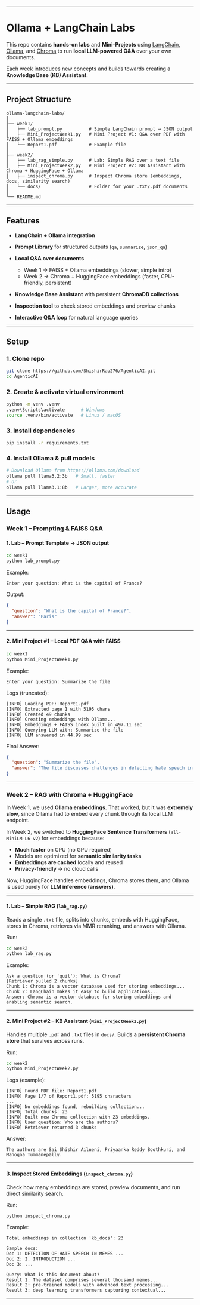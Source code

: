 
---

# Ollama + LangChain Labs

This repo contains **hands-on labs** and **Mini-Projects** using [LangChain](https://www.langchain.com/), [Ollama](https://ollama.com/), and [Chroma](https://www.trychroma.com/) to run **local LLM-powered Q\&A** over your own documents.

Each week introduces new concepts and builds towards creating a **Knowledge Base (KB) Assistant**.

---

## Project Structure

```
ollama-langchain-labs/
│
├── week1/
│   ├── lab_prompt.py          # Simple LangChain prompt → JSON output
│   ├── Mini_ProjectWeek1.py   # Mini Project #1: Q&A over PDF with FAISS + Ollama embeddings
│   └── Report1.pdf            # Example file
│
├── week2/
│   ├── lab_rag_simple.py      # Lab: Simple RAG over a text file
│   ├── Mini_ProjectWeek2.py   # Mini Project #2: KB Assistant with Chroma + HuggingFace + Ollama
│   ├── inspect_chroma.py      # Inspect Chroma store (embeddings, docs, similarity search)
│   └── docs/                  # Folder for your .txt/.pdf documents
│
└── README.md
```

---

## Features

* **LangChain + Ollama integration**
* **Prompt Library** for structured outputs (`qa`, `summarize`, `json_qa`)
* **Local Q\&A over documents**

  * Week 1 → FAISS + Ollama embeddings (slower, simple intro)
  * Week 2 → Chroma + HuggingFace embeddings (faster, CPU-friendly, persistent)
* **Knowledge Base Assistant** with persistent **ChromaDB collections**
* **Inspection tool** to check stored embeddings and preview chunks
* **Interactive Q\&A loop** for natural language queries

---

## Setup

### 1. Clone repo

```bash
git clone https://github.com/ShishirRao276/AgenticAI.git
cd AgenticAI
```

### 2. Create & activate virtual environment

```bash
python -m venv .venv
.venv\Scripts\activate      # Windows
source .venv/bin/activate   # Linux / macOS
```

### 3. Install dependencies

```bash
pip install -r requirements.txt
```

### 4. Install Ollama & pull models

```bash
# Download Ollama from https://ollama.com/download
ollama pull llama3.2:3b   # Small, faster
# or
ollama pull llama3.1:8b   # Larger, more accurate
```

---

## Usage

### Week 1 – Prompting & FAISS Q\&A

#### 1. Lab – Prompt Template → JSON output

```bash
cd week1
python lab_prompt.py
```

Example:

```
Enter your question: What is the capital of France?
```

Output:

```json
{
  "question": "What is the capital of France?",
  "answer": "Paris"
}
```

---

#### 2. Mini Project #1 – Local PDF Q\&A with FAISS

```bash
cd week1
python Mini_ProjectWeek1.py
```

Example:

```
Enter your question: Summarize the file
```

Logs (truncated):

```
[INFO] Loading PDF: Report1.pdf
[INFO] Extracted page 1 with 5195 chars
[INFO] Created 49 chunks
[INFO] Creating embeddings with Ollama...
[INFO] Embeddings + FAISS index built in 497.11 sec
[INFO] Querying LLM with: Summarize the file
[INFO] LLM answered in 44.99 sec
```

Final Answer:

```json
{
  "question": "Summarize the file",
  "answer": "The file discusses challenges in detecting hate speech in memes, highlighting the need for more sophisticated models..."
}
```

---

### Week 2 – RAG with Chroma + HuggingFace

In Week 1, we used **Ollama embeddings**. That worked, but it was **extremely slow**, since Ollama had to embed every chunk through its local LLM endpoint.

In Week 2, we switched to **HuggingFace Sentence Transformers** (`all-MiniLM-L6-v2`) for embeddings because:

* **Much faster** on CPU (no GPU required)
* Models are optimized for **semantic similarity tasks**
* **Embeddings are cached** locally and reused
* **Privacy-friendly** → no cloud calls

Now, HuggingFace handles embeddings, Chroma stores them, and Ollama is used purely for **LLM inference (answers)**.

---

#### 1. Lab – Simple RAG (`lab_rag.py`)

Reads a single `.txt` file, splits into chunks, embeds with HuggingFace, stores in Chroma, retrieves via MMR reranking, and answers with Ollama.

Run:

```bash
cd week2
python lab_rag.py
```

Example:

```
Ask a question (or 'quit'): What is Chroma?
[Retriever pulled 2 chunks]
Chunk 1: Chroma is a vector database used for storing embeddings...
Chunk 2: LangChain makes it easy to build applications...
Answer: Chroma is a vector database for storing embeddings and enabling semantic search.
```

---

#### 2. Mini Project #2 – KB Assistant (`Mini_ProjectWeek2.py`)

Handles multiple `.pdf` and `.txt` files in `docs/`.
Builds a **persistent Chroma store** that survives across runs.

Run:

```bash
cd week2
python Mini_ProjectWeek2.py
```

Logs (example):

```
[INFO] Found PDF file: Report1.pdf
[INFO] Page 1/7 of Report1.pdf: 5195 characters
...
[INFO] No embeddings found, rebuilding collection...
[INFO] Total chunks: 23
[INFO] Built new Chroma collection with 23 embeddings.
[INFO] User question: Who are the authors?
[INFO] Retriever returned 3 chunks
```

Answer:

```
The authors are Sai Shishir Ailneni, Priyaanka Reddy Boothkuri, and Manogna Tummanepally.
```

---

#### 3. Inspect Stored Embeddings (`inspect_chroma.py`)

Check how many embeddings are stored, preview documents, and run direct similarity search.

Run:

```bash
python inspect_chroma.py
```

Example:

```
Total embeddings in collection 'kb_docs': 23

Sample docs:
Doc 1: DETECTION OF HATE SPEECH IN MEMES ...
Doc 2: I. INTRODUCTION ...
Doc 3: ...

Query: What is this document about?
Result 1: The dataset comprises several thousand memes...
Result 2: pre-trained models with advanced text processing...
Result 3: deep learning transformers capturing contextual...
```

---